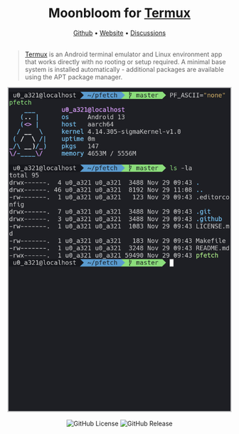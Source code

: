 <div align="center">
  <h1>Moonbloom for <a href="https://termux.dev/en/">Termux</a></h1>
  <span><a href="#">Github</a> • <a href="#">Website</a> • <a href="#">Discussions</a></span>
</div>

<br/>

> [Termux](https://termux.dev/en/) is an Android terminal emulator and Linux environment app that works directly with no rooting or setup required. A minimal base system is installed automatically - additional packages are available using the APT package manager.

![Screen](./screenshot2.png)

<p align="center">
        <img alt="GitHub License" src="https://img.shields.io/github/license/moonbloom-theme/termux?style=flat-square&labelColor=%231e1f27&color=%23E8C87E">
        <img alt="GitHub Release" src="https://img.shields.io/github/v/release/moonbloom-theme/termux?include_prereleases&display_name=release&style=flat-square&labelColor=%231e1f27&color=%23E8C87E">

</p>
